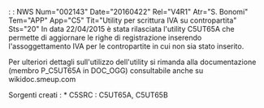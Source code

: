  :  : NWS Num="002143" Date="20160422" Rel="V4R1" Atr="S. Bonomi" Tem="APP" App="C5" Tit="Utility per scrittura IVA su contropartita" Sts="20"
In data 22/04/2015 è stata rilasciata l'utility C5UT65A che permette di aggiornare le righe di registrazione inserendo l'assoggettamento IVA per le contropartite in cui non sia stato inserito.

Per ulteriori dettagli sull'utilizzo dell'utility si rimanda alla documentazione (membro P_C5UT65A in DOC_OGG) consultabile anche su wikidoc.smeup.com

Sorgenti creati : 
\* C5SRC :  C5UT65A, C5UT65B
